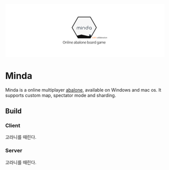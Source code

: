 ![](logo.png)

# Minda

Minda is a online multiplayer [abalone](https://en.wikipedia.org/wiki/Abalone_(board_game)), available on Windows and mac os. It supports custom map, spectator mode and sharding.

## Build

### Client

고라니를 때린다.

### Server

고라니를 때린다.